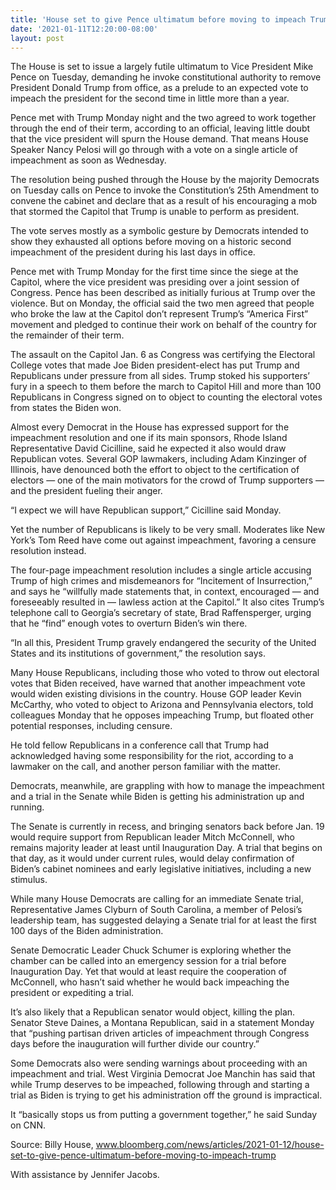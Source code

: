 ```yaml
---
title: 'House set to give Pence ultimatum before moving to impeach Trump'
date: '2021-01-11T12:20:00-08:00'
layout: post
---
```


The House is set to issue a largely futile ultimatum to Vice President Mike Pence on Tuesday, demanding he invoke constitutional authority to remove President Donald Trump from office, as a prelude to an expected vote to impeach the president for the second time in little more than a year.

Pence met with Trump Monday night and the two agreed to work together through the end of their term, according to an official, leaving little doubt that the vice president will spurn the House demand. That means House Speaker Nancy Pelosi will go through with a vote on a single article of impeachment as soon as Wednesday.

The resolution being pushed through the House by the majority Democrats on Tuesday calls on Pence to invoke the Constitution’s 25th Amendment to convene the cabinet and declare that as a result of his encouraging a mob that stormed the Capitol that Trump is unable to perform as president.

The vote serves mostly as a symbolic gesture by Democrats intended to show they exhausted all options before moving on a historic second impeachment of the president during his last days in office.

Pence met with Trump Monday for the first time since the siege at the Capitol, where the vice president was presiding over a joint session of Congress. Pence has been described as initially furious at Trump over the violence. But on Monday, the official said the two men agreed that people who broke the law at the Capitol don’t represent Trump’s “America First” movement and pledged to continue their work on behalf of the country for the remainder of their term.

The assault on the Capitol Jan. 6 as Congress was certifying the Electoral College votes that made Joe Biden president-elect has put Trump and Republicans under pressure from all sides. Trump stoked his supporters’ fury in a speech to them before the march to Capitol Hill and more than 100 Republicans in Congress signed on to object to counting the electoral votes from states the Biden won.

Almost every Democrat in the House has expressed support for the impeachment resolution and one if its main sponsors, Rhode Island Representative David Cicilline, said he expected it also would draw Republican votes. Several GOP lawmakers, including Adam Kinzinger of Illinois, have denounced both the effort to object to the certification of electors — one of the main motivators for the crowd of Trump supporters — and the president fueling their anger.

“I expect we will have Republican support,” Cicilline said Monday.

Yet the number of Republicans is likely to be very small. Moderates like New York’s Tom Reed have come out against impeachment, favoring a censure resolution instead.

The four-page impeachment resolution includes a single article accusing Trump of high crimes and misdemeanors for “Incitement of Insurrection,” and says he “willfully made statements that, in context, encouraged — and foreseeably resulted in — lawless action at the Capitol.” It also cites Trump’s telephone call to Georgia’s secretary of state, Brad Raffensperger, urging that he “find” enough votes to overturn Biden’s win there.

“In all this, President Trump gravely endangered the security of the United States and its institutions of government,” the resolution says.

Many House Republicans, including those who voted to throw out electoral votes that Biden received, have warned that another impeachment vote would widen existing divisions in the country. House GOP leader Kevin McCarthy, who voted to object to Arizona and Pennsylvania electors, told colleagues Monday that he opposes impeaching Trump, but floated other potential responses, including censure.

He told fellow Republicans in a conference call that Trump had acknowledged having some responsibility for the riot, according to a lawmaker on the call, and another person familiar with the matter.

Democrats, meanwhile, are grappling with how to manage the impeachment and a trial in the Senate while Biden is getting his administration up and running.

The Senate is currently in recess, and bringing senators back before Jan. 19 would require support from Republican leader Mitch McConnell, who remains majority leader at least until Inauguration Day. A trial that begins on that day, as it would under current rules, would delay confirmation of Biden’s cabinet nominees and early legislative initiatives, including a new stimulus.

While many House Democrats are calling for an immediate Senate trial, Representative James Clyburn of South Carolina, a member of Pelosi’s leadership team, has suggested delaying a Senate trial for at least the first 100 days of the Biden administration.

Senate Democratic Leader Chuck Schumer is exploring whether the chamber can be called into an emergency session for a trial before Inauguration Day. Yet that would at least require the cooperation of McConnell, who hasn’t said whether he would back impeaching the president or expediting a trial.

It’s also likely that a Republican senator would object, killing the plan. Senator Steve Daines, a Montana Republican, said in a statement Monday that “pushing partisan driven articles of impeachment through Congress days before the inauguration will further divide our country.”

Some Democrats also were sending warnings about proceeding with an impeachment and trial. West Virginia Democrat Joe Manchin has said that while Trump deserves to be impeached, following through and starting a trial as Biden is trying to get his administration off the ground is impractical.

It “basically stops us from putting a government together,” he said Sunday on CNN.

Source: Billy House, www.bloomberg.com/news/articles/2021-01-12/house-set-to-give-pence-ultimatum-before-moving-to-impeach-trump

With assistance by Jennifer Jacobs.